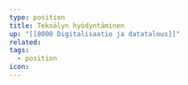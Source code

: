 ```yaml
---
type: position
title: Tekoälyn hyödyntäminen
up: "[[8000 Digitalisaatio ja datatalous]]"
related:
tags:
  - position
icon:
---
```


